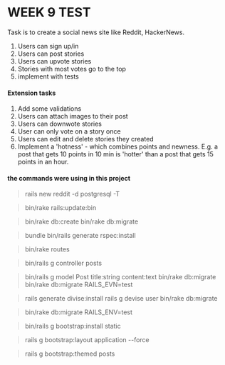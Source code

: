 <h1> WEEK 9 TEST </h4>
<p>Task is to create a social news site like Reddit, HackerNews.</p>

<ol>
<li>Users can sign up/in</li>
<li>Users can post stories</li>
<li>Users can upvote stories</li>
<li>Stories with most votes go to the top</li>
<li>implement with tests </li>
</ol>

<h4>Extension tasks</h4>
<ol>
<li>Add some validations</li>
<li>Users can attach images to their post</li>
<li>Users can downwote stories</li>
<li>User can only vote on a story once</li>
<li>Users can edit and delete stories they created</li>
<li>Implement a 'hotness' - which combines points and newness. E.g. a post that gets 10 points in 10 min is 'hotter' than a post that gets 15 points in an hour.</li>
</ol>

<h4> the commands were using in this project</h4>

>rails new reddit -d postgresql -T

>bin/rake rails:update:bin

>bin/rake db:create
>bin/rake db:migrate

>bundle
>bin/rails generate rspec:install

>bin/rake routes

>bin/rails g controller posts

>bin/rails g model Post title:string content:text
>bin/rake db:migrate
>bin/rake db:migrate RAILS_EVN=test


>rails generate divise:install
>rails g devise user
>bin/rake db:migrate

>bin/rake db:migrate RAILS_ENV=test

>bin/rails g bootstrap:install static

>rails g bootstrap:layout application --force

>rails g bootstrap:themed posts
 

